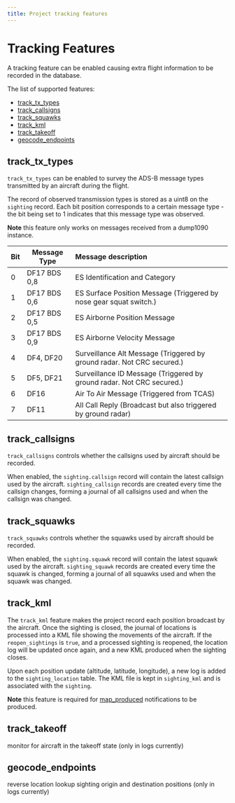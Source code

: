 ```yaml
---
title: Project tracking features
---
```


# Tracking Features

A tracking feature can be enabled causing extra flight information to be recorded in the database.

The list of supported features:
 * [track_tx_types](#track_tx_types)
 * [track_callsigns](#track_callsigns)
 * [track_squawks](#track_squawks)
 * [track_kml](#track_kml)
 * [track_takeoff](#track_takeoff)
 * [geocode_endpoints](#geocode_endpoints)

## track_tx_types

`track_tx_types` can be enabled to survey the ADS-B message types transmitted by an aircraft
during the flight.

The record of observed transmission types is stored as a uint8 on the `sighting` record.
Each bit position corresponds to a certain message type - the bit being set to 1 indicates
that this message type was observed.

**Note** this feature only works on messages received from a dump1090 instance.

| Bit | Message Type | Message description                                                    |
| --- | ------------ | :--------------------------------------------------------------------- |
| 0   | DF17 BDS 0,8 | ES Identification and Category                                         |
| 1   | DF17 BDS 0,6 | ES Surface Position Message (Triggered by nose gear squat switch.)     |
| 2   | DF17 BDS 0,5 | ES Airborne Position Message                                           |
| 3   | DF17 BDS 0,9 | ES Airborne Velocity Message                                           |
| 4   | DF4, DF20    | Surveillance Alt Message (Triggered by ground radar. Not CRC secured.) |
| 5   | DF5, DF21    | Surveillance ID Message (Triggered by ground radar. Not CRC secured.)  |
| 6   | DF16         | Air To Air Message (Triggered from TCAS)                               |
| 7   | DF11         | All Call Reply (Broadcast but also triggered by ground radar)          |

## track_callsigns

`track_callsigns` controls whether the callsigns used by aircraft should be recorded.

When enabled, the `sighting.callsign` record will contain the latest callsign used by the aircraft.
`sighting_callsign` records are created every time the callsign changes, forming a journal of
all callsigns used and when the callsign was changed.

## track_squawks

`track_squawks` controls whether the squawks used by aircraft should be recorded.

When enabled, the `sighting.squawk` record will contain the latest squawk used by the aircraft.
`sighting_squawk` records are created every time the squawk is changed, forming a journal of
all squawks used and when the squawk was changed.

## track_kml

The `track_kml` feature makes the project record each position broadcast by the aircraft. Once
the sighting is closed, the journal of locations is processed into a KML file showing the movements
of the aircraft. If the `reopen_sightings` is `true`, and a processed sighting is reopened, the
 location log will be updated once again, and a new KML produced when the sighting closes.

Upon each position update (altitude, latitude, longitude), a new log is added to the `sighting_location`
table. The KML file is kept in `sighting_kml` and is associated with the `sighting`.

**Note** this feature is required for [map_produced](project-event-notifications.html#map_produced)
notifications to be produced.

## track_takeoff
monitor for aircraft in the takeoff state (only in logs currently)

## geocode_endpoints
reverse location lookup sighting origin and destination positions (only in logs currently)
